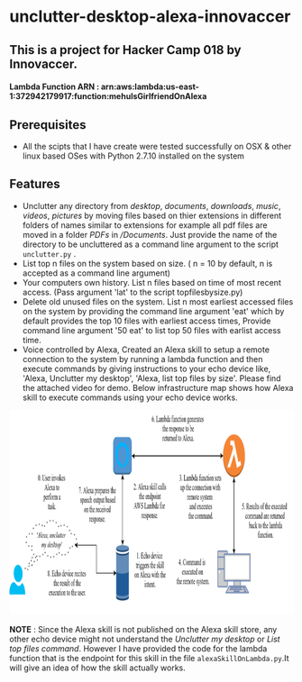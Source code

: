 # unclutter-desktop-alexa-innovaccer

## This is a project for Hacker Camp 018 by Innovaccer.

#### Lambda Function ARN : arn:aws:lambda:us-east-1:372942179917:function:mehulsGirlfriendOnAlexa

## Prerequisites
* All the scipts that I have create were tested successfully on OSX & other linux based OSes with Python 2.7.10 installed on the system

## Features
* Unclutter any directory from *desktop*, *documents*, *downloads*, *music*, *videos*, *pictures*  by moving files based on thier extensions in different folders of names similar to extensions for example all pdf files are moved in a folder *PDFs* in */Documents*. Just provide the name of the directory to be uncluttered as a command line argument to the script `unclutter.py` .
* List top n files on the system based on size. ( n = 10 by default, n is accepted as a command line argument)
* Your computers own history. List n files based on time of most recent access. (Pass argument 'lat' to the script topfilesbysize.py)
* Delete old unused files on the system. List n most earliest accessed files on the system by providing the command line argument 'eat' which by default provides the top 10 files with earliest access times, Provide command line argument '50 eat' to list top 50 files with earlist access time. 
* Voice controlled by Alexa, Created an Alexa skill to setup a remote connection to the system by running a lambda function and then execute commands by giving instructions to your echo device like, 'Alexa, Unclutter my desktop', 'Alexa, list top files by size'. Please find the attached video for demo. Below infrastructure map shows how Alexa skill to execute commands using your echo device works.

<img src="https://github.com/mehuled/unclutter-desktop-alexa-innovaccer/blob/features/alexaworksFinal.png" width="910" height="364" />

**NOTE** : Since the Alexa skill is not published on the Alexa skill store, any other echo device might not understand the *Unclutter my desktop* or *List top files command*. However I have provided the code for the lambda function that is the endpoint for this skill in the file `alexaSkillOnLambda.py`.It will give an idea of how the skill actually works.
